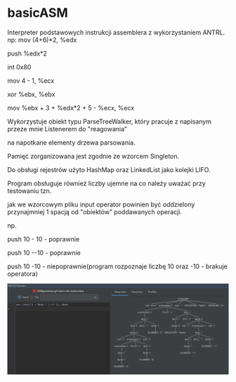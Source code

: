 # basicASM
Interpreter podstawowych instrukcji assemblera z wykorzystaniem ANTRL.
np:
mov (4+6)*2, %edx

push %edx*2

int 0x80

mov 4 - 1, %ecx

xor %ebx, %ebx

mov %ebx + 3 + %edx*2 + 5 - %ecx, %ecx

Wykorzystuje obiekt typu ParseTreeWalker, który pracuje z napisanym przeze mnie Listenerem do "reagowania"

na napotkane elementy drzewa parsowania.

Pamięć zorganizowana jest zgodnie ze wzorcem Singleton.

Do obsługi rejestrów użyto HashMap oraz LinkedList jako kolejki LIFO.

Program obsługuje również liczby ujemne na co należy uważać przy testowaniu tzn.

jak we wzorcowym pliku input operator powinien  być oddzielony przynajmniej 1 spacją od "obiektów" poddawanych operacji.

np.

push 10 - 10 - poprawnie

push 10 --10 - poprawnie

push 10 -10 - niepoprawnie(program rozpoznaje liczbę 10 oraz -10 - brakuje operatora)

![](antlr_view.png)
